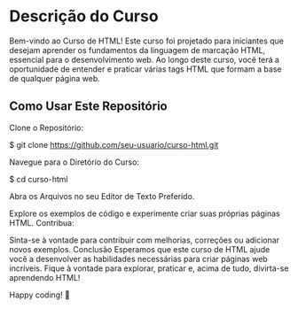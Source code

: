# Descrição do Curso
Bem-vindo ao Curso de HTML! Este curso foi projetado para iniciantes que desejam aprender os fundamentos da linguagem de marcação HTML, essencial para o desenvolvimento web. Ao longo deste curso, você terá a oportunidade de entender e praticar várias tags HTML que formam a base de qualquer página web.

## Como Usar Este Repositório

Clone o Repositório:

$ git clone https://github.com/seu-usuario/curso-html.git

Navegue para o Diretório do Curso:

$ cd curso-html

Abra os Arquivos no seu Editor de Texto Preferido.

Explore os exemplos de código e experimente criar suas próprias páginas HTML.
Contribua:

Sinta-se à vontade para contribuir com melhorias, correções ou adicionar novos exemplos.
Conclusão
Esperamos que este curso de HTML ajude você a desenvolver as habilidades necessárias para criar páginas web incríveis. Fique à vontade para explorar, praticar e, acima de tudo, divirta-se aprendendo HTML!

Happy coding! 🚀




